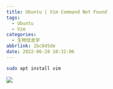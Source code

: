 ```yaml
---
title: Ubuntu | Vim Command Not Found
tags:
  - Ubuntu
  - Vim
categories:
  - 生物信息学
abbrlink: 1bc845de
date: 2022-06-28 10:32:06
---
```


```bash
sudo apt install vim
```
![](https://vip2.loli.io/2022/07/03/P28TM3ZVObGwS1d.png)